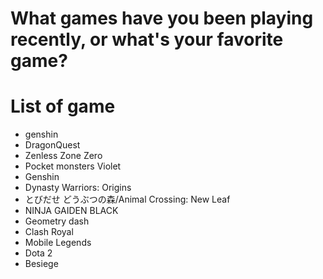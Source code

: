 # What games have you been playing recently, or what's your favorite game?
# List of game
- genshin
- DragonQuest
- Zenless Zone Zero
- Pocket monsters Violet
- Genshin
- Dynasty Warriors: Origins
- とびだせ どうぶつの森/Animal Crossing: New Leaf
- NINJA GAIDEN BLACK
- Geometry dash
- Clash Royal
- Mobile Legends
- Dota 2
- Besiege
  
